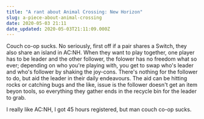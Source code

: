 ```yaml
---
title: "A rant about Animal Crossing: New Horizon"
slug: a-piece-about-animal-crossing
date: 2020-05-03 21:11
date_updated: 2020-05-03T21:11:09.000Z
---
```


Couch co-op sucks. No seriously, first off if a pair shares a Switch, they also share an island in AC:NH. When they want to play together, one player has to be leader and the other follower, the folower has no freedom what so ever; depending on who you're playing with, you get to swap who's leader and who's follower by shaking the joy-cons. There's nothing for the follower to do, but aid the leader in their daily endeavours. The aid can be hitting rocks or catching bugs and the like, issue is the follower doesn't get an item beyon tools, so everything they gather ends in the recycle bin for the leader to grab.

I really like AC:NH, I got 45 hours registered, but man couch co-op sucks.
